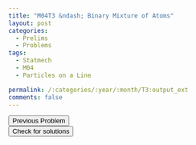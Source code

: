 ```yaml
---
title: "M04T3 &ndash; Binary Mixture of Atoms"
layout: post
categories:
  - Prelims
  - Problems
tags:
  - Statmech
  - M04
  - Particles on a Line

permalink: /:categories/:year/:month/T3:output_ext
comments: false
---
```

<object data="2004M3T.pdf" type="application/pdf" width="100%" height="500"></object>

<div class='navbar'>
	<div float='left'><button onclick="window.location='T2.html'" >Previous Problem</button></div>
	<div float='center'><button onclick="window.location='https://princetonprelim.com/prelim/13/'">Check for solutions</button></div>
	<div float='right'><button onclick="window.location='M1.html'" style='visibility: hidden;'> Next Problem</button></div>
</div>
